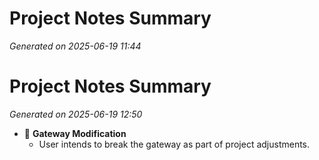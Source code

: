 # Project Notes Summary

*Generated on 2025-06-19 11:44*

# Project Notes Summary

*Generated on 2025-06-19 12:50*

- 🔧 **Gateway Modification**
  - User intends to break the gateway as part of project adjustments.